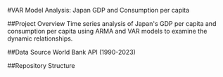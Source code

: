 #VAR Model Analysis: Japan GDP and Consumption per capita

##Project Overview
Time series analysis of Japan's GDP per capita and consumption per capita using ARMA and VAR models to examine the dynamic relationships.

##Data Source
World Bank API (1990-2023)

##Repository Structure